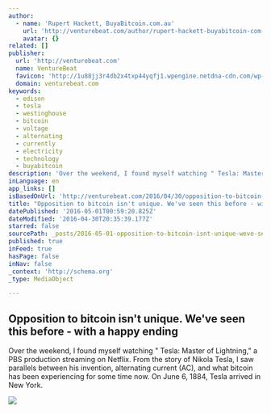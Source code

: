 ```yaml
---
author:
  - name: 'Rupert Hackett, BuyaBitcoin.com.au'
    url: 'http://venturebeat.com/author/rupert-hackett-buyabitcoin-com-au/'
    avatar: {}
related: []
publisher:
  url: 'http://venturebeat.com'
  name: VentureBeat
  favicon: 'http://1u88jj3r4db2x4txp44yqfj1.wpengine.netdna-cdn.com/wp-content/themes/vbnews/img/favicon.ico'
  domain: venturebeat.com
keywords:
  - edison
  - tesla
  - westinghouse
  - bitcoin
  - voltage
  - alternating
  - currently
  - electricity
  - technology
  - buyabitcoin
description: 'Over the weekend, I found myself watching " Tesla: Master of Lightning," a PBS production streaming on Netflix. From the story of Nikola Tesla, I saw parallels between his invention, alternating current (AC), and what bitcoin has been experiencing for some time now. On June 6, 1884, Tesla arrived in New York.'
inLanguage: en
app_links: []
isBasedOnUrl: 'http://venturebeat.com/2016/04/30/opposition-to-bitcoin-isnt-unique-weve-seen-this-before-with-a-happy-ending/'
title: "Opposition to bitcoin isn't unique. We've seen this before - with a happy ending"
datePublished: '2016-05-01T00:59:20.825Z'
dateModified: '2016-04-30T20:35:39.177Z'
starred: false
sourcePath: _posts/2016-05-01-opposition-to-bitcoin-isnt-unique-weve-seen-this-before-.md
published: true
inFeed: true
hasPage: false
inNav: false
_context: 'http://schema.org'
_type: MediaObject

---
```

<article style=""><h1>Opposition to bitcoin isn't unique. We've seen this before - with a happy ending</h1><p>Over the weekend, I found myself watching " Tesla: Master of Lightning," a PBS production streaming on Netflix. From the story of Nikola Tesla, I saw parallels between his invention, alternating current (AC), and what bitcoin has been experiencing for some time now. On June 6, 1884, Tesla arrived in New York.</p><img src="http://1u88jj3r4db2x4txp44yqfj1.wpengine.netdna-cdn.com/wp-content/uploads/2016/04/bitcoins-780x496.jpg" /></article>